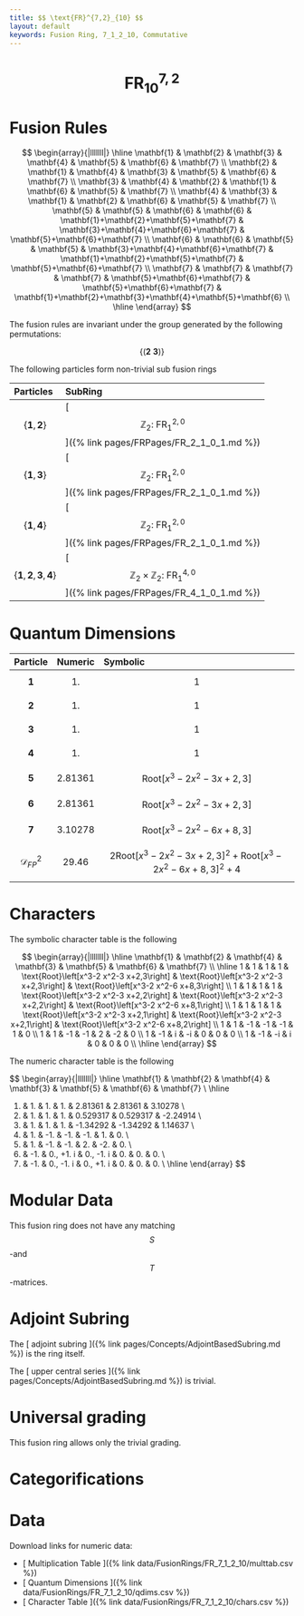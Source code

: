 ```yaml
---
title: $$ \text{FR}^{7,2}_{10} $$
layout: default
keywords: Fusion Ring, 7_1_2_10, Commutative
---
```

# $$ \text{FR}^{7,2}_{10} $$


# Fusion Rules

$$
\begin{array}{|lllllll|}
\hline
 \mathbf{1} & \mathbf{2} & \mathbf{3} & \mathbf{4} & \mathbf{5} & \mathbf{6} & \mathbf{7} \\
 \mathbf{2} & \mathbf{1} & \mathbf{4} & \mathbf{3} & \mathbf{5} & \mathbf{6} & \mathbf{7} \\
 \mathbf{3} & \mathbf{4} & \mathbf{2} & \mathbf{1} & \mathbf{6} & \mathbf{5} & \mathbf{7} \\
 \mathbf{4} & \mathbf{3} & \mathbf{1} & \mathbf{2} & \mathbf{6} & \mathbf{5} & \mathbf{7} \\
 \mathbf{5} & \mathbf{5} & \mathbf{6} & \mathbf{6} & \mathbf{1}+\mathbf{2}+\mathbf{5}+\mathbf{7} & \mathbf{3}+\mathbf{4}+\mathbf{6}+\mathbf{7} & \mathbf{5}+\mathbf{6}+\mathbf{7} \\
 \mathbf{6} & \mathbf{6} & \mathbf{5} & \mathbf{5} & \mathbf{3}+\mathbf{4}+\mathbf{6}+\mathbf{7} & \mathbf{1}+\mathbf{2}+\mathbf{5}+\mathbf{7} & \mathbf{5}+\mathbf{6}+\mathbf{7} \\
 \mathbf{7} & \mathbf{7} & \mathbf{7} & \mathbf{7} & \mathbf{5}+\mathbf{6}+\mathbf{7} & \mathbf{5}+\mathbf{6}+\mathbf{7} & \mathbf{1}+\mathbf{2}+\mathbf{3}+\mathbf{4}+\mathbf{5}+\mathbf{6} \\
\hline
\end{array}
$$


The fusion rules are invariant under the group generated by the following permutations:

$$ \left\{(\mathbf{2} \ \mathbf{3})\right\} $$


The following particles form non-trivial sub fusion rings

| Particles | SubRing |
| :------ | :------ |
| $$ \{\mathbf{1},\mathbf{2}\} $$ | [ $$ \mathbb{Z}_2:\ \text{FR}^{2,0}_{1} $$ ]({% link pages/FRPages/FR_2_1_0_1.md %}) |
| $$ \{\mathbf{1},\mathbf{3}\} $$ | [ $$ \mathbb{Z}_2:\ \text{FR}^{2,0}_{1} $$ ]({% link pages/FRPages/FR_2_1_0_1.md %}) |
| $$ \{\mathbf{1},\mathbf{4}\} $$ | [ $$ \mathbb{Z}_2:\ \text{FR}^{2,0}_{1} $$ ]({% link pages/FRPages/FR_2_1_0_1.md %}) |
| $$ \{\mathbf{1},\mathbf{2},\mathbf{3},\mathbf{4}\} $$ | [ $$ \mathbb{Z}_2\times \mathbb{Z}_2:\ \text{FR}^{4,0}_{1} $$ ]({% link pages/FRPages/FR_4_1_0_1.md %}) |


# Quantum Dimensions

| Particle | Numeric | Symbolic |
| :------ | :------ | :------ |
| $$ \mathbf{1} $$ | $$ 1. $$ | $$ 1 $$ |
| $$ \mathbf{2} $$ | $$ 1. $$ | $$ 1 $$ |
| $$ \mathbf{3} $$ | $$ 1. $$ | $$ 1 $$ |
| $$ \mathbf{4} $$ | $$ 1. $$ | $$ 1 $$ |
| $$ \mathbf{5} $$ | $$ 2.81361 $$ | $$ \text{Root}\left[x^3-2 x^2-3 x+2,3\right] $$ |
| $$ \mathbf{6} $$ | $$ 2.81361 $$ | $$ \text{Root}\left[x^3-2 x^2-3 x+2,3\right] $$ |
| $$ \mathbf{7} $$ | $$ 3.10278 $$ | $$ \text{Root}\left[x^3-2 x^2-6 x+8,3\right] $$ |
| $$ \mathcal{D}_{FP}^2 $$ | $$ 29.46 $$ | $$ 2 \text{Root}\left[x^3-2 x^2-3 x+2,3\right]^2+\text{Root}\left[x^3-2 x^2-6 x+8,3\right]^2+4 $$ |

# Characters

The symbolic character table is the following

$$
\begin{array}{|lllllll|}
\hline
 \mathbf{1} & \mathbf{2} & \mathbf{4} & \mathbf{3} & \mathbf{5} & \mathbf{6} & \mathbf{7} \\
\hline
 1 & 1 & 1 & 1 & \text{Root}\left[x^3-2 x^2-3 x+2,3\right] & \text{Root}\left[x^3-2 x^2-3 x+2,3\right] & \text{Root}\left[x^3-2 x^2-6 x+8,3\right] \\
 1 & 1 & 1 & 1 & \text{Root}\left[x^3-2 x^2-3 x+2,2\right] & \text{Root}\left[x^3-2 x^2-3 x+2,2\right] & \text{Root}\left[x^3-2 x^2-6 x+8,1\right] \\
 1 & 1 & 1 & 1 & \text{Root}\left[x^3-2 x^2-3 x+2,1\right] & \text{Root}\left[x^3-2 x^2-3 x+2,1\right] & \text{Root}\left[x^3-2 x^2-6 x+8,2\right] \\
 1 & 1 & -1 & -1 & -1 & 1 & 0 \\
 1 & 1 & -1 & -1 & 2 & -2 & 0 \\
 1 & -1 & i & -i & 0 & 0 & 0 \\
 1 & -1 & -i & i & 0 & 0 & 0 \\
\hline
\end{array}
$$

The numeric character table is the following

$$
\begin{array}{|lllllll|}
\hline
 \mathbf{1} & \mathbf{2} & \mathbf{4} & \mathbf{3} & \mathbf{5} & \mathbf{6} & \mathbf{7} \\
\hline
 1. & 1. & 1. & 1. & 2.81361 & 2.81361 & 3.10278 \\
 1. & 1. & 1. & 1. & 0.529317 & 0.529317 & -2.24914 \\
 1. & 1. & 1. & 1. & -1.34292 & -1.34292 & 1.14637 \\
 1. & 1. & -1. & -1. & -1. & 1. & 0. \\
 1. & 1. & -1. & -1. & 2. & -2. & 0. \\
 1. & -1. & 0.\, +1. i & 0.\, -1. i & 0. & 0. & 0. \\
 1. & -1. & 0.\, -1. i & 0.\, +1. i & 0. & 0. & 0. \\
\hline
\end{array}
$$

# Modular Data

This fusion ring does not have any matching $$ S $$-and $$ T $$-matrices.

# Adjoint Subring

The [ adjoint subring ]({% link pages/Concepts/AdjointBasedSubring.md %}) is the ring itself.

The [ upper central series ]({% link pages/Concepts/AdjointBasedSubring.md %}) is trivial.

# Universal grading

This fusion ring allows only the trivial grading.

# Categorifications



# Data

Download links for numeric data:

* [ Multiplication Table ]({% link data/FusionRings/FR_7_1_2_10/multtab.csv %})
* [ Quantum Dimensions ]({% link data/FusionRings/FR_7_1_2_10/qdims.csv %})
* [ Character Table ]({% link data/FusionRings/FR_7_1_2_10/chars.csv %})